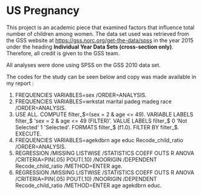 # US Pregnancy

This project is an academic piece that examined factors that influence total number of children among women. The data set used was retrieved from the GSS website at https://gss.norc.org/get-the-data/spss in the year 2015 under the heading **Individual Year Data Sets (cross-section only)**. Therefore, all credit is given to the GSS team. 

All analyses were done using SPSS on the GSS 2010 data set. 



The codes for the study can be seen below and copy was made available in my report :

1.	FREQUENCIES VARIABLES=sex
           /ORDER=ANALYSIS.
2.	FREQUENCIES VARIABLES=wrkstat marital padeg madeg race
  /ORDER=ANALYSIS.
3.	USE ALL.
COMPUTE filter_$=(sex = 2 & age <= 49).
VARIABLE LABELS filter_$ 'sex = 2 & age <= 49 (FILTER)'.
VALUE LABELS filter_$ 0 'Not Selected' 1 'Selected'.
FORMATS filter_$ (f1.0).
FILTER BY filter_$.
EXECUTE.
4.	FREQUENCIES VARIABLES=agekdbrn age educ Recode_child_ratio
 	 /ORDER=ANALYSIS.
5.	REGRESSION
  /MISSING LISTWISE
  /STATISTICS COEFF OUTS R ANOVA
  /CRITERIA=PIN(.05) POUT(.10)
  /NOORIGIN 
  /DEPENDENT Recode_child_ratio
  /METHOD=ENTER age.
6.	REGRESSION
  	/MISSING LISTWISE
  	/STATISTICS COEFF OUTS R ANOVA
 	 /CRITERIA=PIN(.05) POUT(.10)
  	/NOORIGIN 
  	/DEPENDENT Recode_child_ratio
 	 /METHOD=ENTER age agekdbrn educ.
